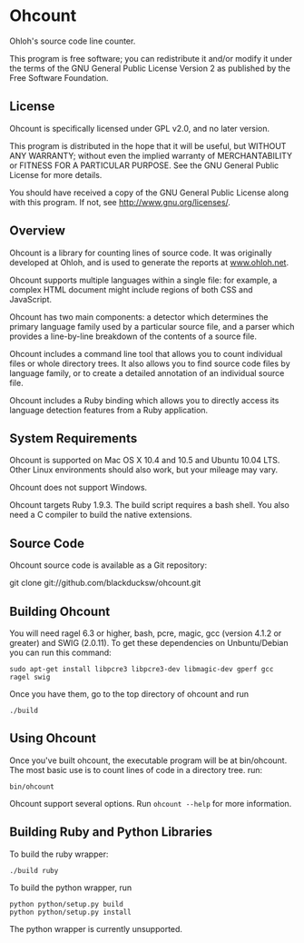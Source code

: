 Ohcount
=======

Ohloh's source code line counter.

This program is free software; you can redistribute it and/or modify
it under the terms of the GNU General Public License Version 2 as
published by the Free Software Foundation.

License
-------

Ohcount is specifically licensed under GPL v2.0, and no later version.

This program is distributed in the hope that it will be useful,
but WITHOUT ANY WARRANTY; without even the implied warranty of
MERCHANTABILITY or FITNESS FOR A PARTICULAR PURPOSE.  See the
GNU General Public License for more details.

You should have received a copy of the GNU General Public License
along with this program.  If not, see <http://www.gnu.org/licenses/>.

Overview
--------

Ohcount is a library for counting lines of source code.
It was originally developed at Ohloh, and is used to generate
the reports at www.ohloh.net.

Ohcount supports multiple languages within a single file: for example,
a complex HTML document might include regions of both CSS and JavaScript.

Ohcount has two main components: a detector which determines the primary
language family used by a particular source file, and a parser which
provides a line-by-line breakdown of the contents of a source file.

Ohcount includes a command line tool that allows you to count individual
files or whole directory trees. It also allows you to find source code
files by language family, or to create a detailed annotation of an
individual source file.

Ohcount includes a Ruby binding which allows you to directly access its
language detection features from a Ruby application.

System Requirements
-------------------

Ohcount is supported on Mac OS X 10.4 and 10.5 and Ubuntu 10.04 LTS. Other Linux
environments should also work, but your mileage may vary.

Ohcount does not support Windows.

Ohcount targets Ruby 1.9.3. The build script requires a bash shell. You
also need a C compiler to build the native extensions.

Source Code
-----------

Ohcount source code is available as a Git repository:

  git clone git://github.com/blackducksw/ohcount.git

Building Ohcount
----------------

You will need ragel 6.3 or higher, bash, pcre, magic, gcc (version 4.1.2 or greater)
and SWIG (2.0.11). To get these dependencies on Unbuntu/Debian you can run this command:

    sudo apt-get install libpcre3 libpcre3-dev libmagic-dev gperf gcc ragel swig

Once you have them, go to the top directory of ohcount and run

```
./build
```

Using Ohcount
-------------

Once you've built ohcount, the executable program will be at bin/ohcount. The most basic use is to count lines of code in a directory tree. run:

```
bin/ohcount
```

Ohcount support several options. Run `ohcount --help` for more information.

Building Ruby and Python Libraries
----------------------------------

To build the ruby wrapper:

```
./build ruby
```

To build the python wrapper, run

```
python python/setup.py build
python python/setup.py install
```

The python wrapper is currently unsupported.
